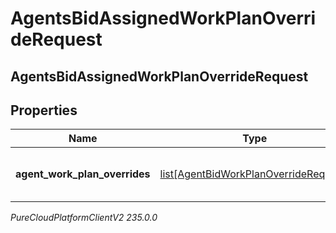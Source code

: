 # AgentsBidAssignedWorkPlanOverrideRequest

## AgentsBidAssignedWorkPlanOverrideRequest

## Properties

|Name | Type | Description | Notes|
|------------ | ------------- | ------------- | -------------|
| **agent_work_plan_overrides** | [list[AgentBidWorkPlanOverrideRequest]](AgentBidWorkPlanOverrideRequest) | The list of agent work plan overrides | |



_PureCloudPlatformClientV2 235.0.0_
